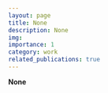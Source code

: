 ```yaml
---
layout: page
title: None
description: None
img:
importance: 1
category: work
related_publications: true
---
```


**None**
